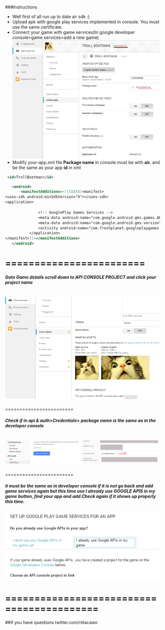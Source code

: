 ###Instructions
* Well first of all run up to date air sdk :)
* Upload apk with google play services implemented in console. You must use the same certificate.
* Connect your game with game services(In google developer console>game services>add a new game)
![](/screenshots/1.png?raw=true)
* Modify your-app.xml file 
**Package name** in console must be with **air.** and be the same as your app **id** in xml
 ```xml
  <id>TrollBootman</id>
 ```

 ```xml
    <android>
        <manifestAdditions><![CDATA[<manifest>
<uses-sdk android:minSdkVersion="9"></uses-sdk>
<application>

				<!-- GooglePlay Games Services -->
				<meta-data android:name="com.google.android.gms.games.APP_ID" android:value="\ 84364063738" />
				<meta-data android:name="com.google.android.gms.version" android:value="@integer/google_play_services_version" />
				<activity android:name="com.freshplanet.googleplaygames.SignInActivity" android:theme="@android:style/Theme.Translucent.NoTitleBar.Fullscreen" />
            </application>	
</manifest>]]></manifestAdditions>
    </android>
 ```
========================
========================
##### Goto Game details scroll down to API CONSOLE PROJECT and click your project name
![](/screenshots/2.png?raw=true)
========================
========================
##### Check if in api & auth>Credentials> **package name** is the same as in the developer console 
![](/screenshots/3.png?raw=true)
========================
========================
##### it must be the same as in developer console if it is not go back and add game services again but this time use  **I already use GOOGLE APIS in my game** button, find your app and add.Check again if it shows up properly this time.
![](/screenshots/4.png?raw=true)

==========================================
==========================================

##if you have questions twitter.com/nitacawo



